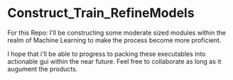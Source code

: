 # Construct_Train_RefineModels
For this Repo: I'll be constructing some moderate sized modules within the realm of Machine Learning 
to make the process become more proficient. 

I hope that i'll be able to progress to packing these executables into actionable gui within the near future. 
Feel free to collaborate as long as it augument the products. 

